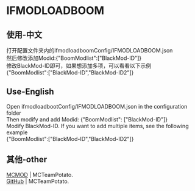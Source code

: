 # IFMODLOADBOOM

## 使用-中文
打开配置文件夹内的ifmodloadboomConfig/IFMODLOADBOOM.json  
然后修改添加Modid:{"BoomModlist":["BlackMod-ID"]}  
修改BlackMod-ID即可，如果想添加多项，可以看看以下示例  
{"BoomModlist":["BlackMod-ID","BlackMod-ID2"]}



## Use-English
Open ifmodloadbootConfig/IFMODLOADBOOM.json in the configuration folder  
Then modify and add Modid: {"BoomModlist": ["BlackMod-ID"]}  
Modify BlackMod-ID. If you want to add multiple items, see the following example  
{"BoomModlist":["BlackMod-ID","BlackMod-ID2"]}  

## 其他-other
[MCMOD](https://www.mcmod.cn/author/28061.html) | MCTeamPotato.  
[GitHub](https://github.com/MCTeamPotato) | MCTeamPotato.